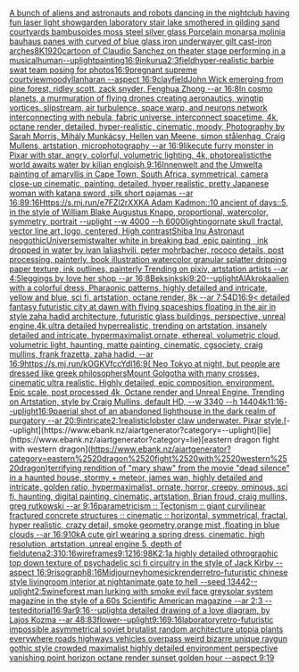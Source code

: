 [A bunch of aliens and astronauts and robots dancing in the nightclub having fun laser light show](https://www.ebank.nz/aiartgenerator?category=A%2520bunch%2520of%2520aliens%2520and%2520astronauts%2520and%2520robots%2520dancing%2520in%2520the%2520nightclub%2520having%2520fun%2520laser%2520light%2520show)[garden laboratory stair  lake  smothered in gilding sand courtyards bambusoides moss steel silver glass  Porcelain monarsa molinia bauhaus panes with curved of blue glass iron underwayer gilt cast-iron arches](https://www.ebank.nz/aiartgenerator?category=garden%2520laboratory%2520stair%2520%2520lake%2520%2520smothered%2520in%2520gilding%2520sand%2520courtyards%2520bambusoides%2520moss%2520steel%2520silver%2520glass%2520%2520Porcelain%2520monarsa%2520molinia%2520bauhaus%2520panes%2520with%2520curved%2520of%2520blue%2520glass%2520iron%2520underwayer%2520gilt%2520cast-iron%2520arches)[8K](https://www.ebank.nz/aiartgenerator?category=8K)[1920](https://www.ebank.nz/aiartgenerator?category=1920)[cartoon of Claudio Sanchez on theater stage performing in a musical](https://www.ebank.nz/aiartgenerator?category=cartoon%2520of%2520Claudio%2520Sanchez%2520on%2520theater%2520stage%2520performing%2520in%2520a%2520musical)[human](https://www.ebank.nz/aiartgenerator?category=human)[--uplight](https://www.ebank.nz/aiartgenerator?category=--uplight)[painting](https://www.ebank.nz/aiartgenerator?category=painting)[16:9](https://www.ebank.nz/aiartgenerator?category=16%3A9)[ink](https://www.ebank.nz/aiartgenerator?category=ink)[urua](https://www.ebank.nz/aiartgenerator?category=urua)[2:3](https://www.ebank.nz/aiartgenerator?category=2%3A3)[field](https://www.ebank.nz/aiartgenerator?category=field)[hyper-realistic barbie swat team posing for photos](https://www.ebank.nz/aiartgenerator?category=hyper-realistic%2520barbie%2520swat%2520team%2520posing%2520for%2520photos)[16:9](https://www.ebank.nz/aiartgenerator?category=16%3A9)[pregnant supreme court](https://www.ebank.nz/aiartgenerator?category=pregnant%2520supreme%2520court)[view](https://www.ebank.nz/aiartgenerator?category=view)[moody](https://www.ebank.nz/aiartgenerator?category=moody)[llanharan --aspect 16:9](https://www.ebank.nz/aiartgenerator?category=llanharan%2520--aspect%252016%3A9)[clay](https://www.ebank.nz/aiartgenerator?category=clay)[field](https://www.ebank.nz/aiartgenerator?category=field)[John Wick  emerging from pine forest, ridley scott, zack snyder, Fenghua Zhong --ar 16:8](https://www.ebank.nz/aiartgenerator?category=John%2520Wick%2520%2520emerging%2520from%2520pine%2520forest%2C%2520ridley%2520scott%2C%2520zack%2520snyder%2C%2520Fenghua%2520Zhong%2520--ar%252016%3A8)[In cosmo planets, a murmuration of flying drones creating aeronautics, wingtip vortices, slipstream, air turbulence, space warp, and neurons network interconnecting with nebula, fabric universe, interconnect spacetime, 4k, octane render, detailed, hyper-realistic, cinematic, moody, Photography by Sarah Morris, Mihály Munkácsy, Hellen van Meene, simon stålenhag, Craig Mullens, artstation, microphotography --ar 16:9](https://www.ebank.nz/aiartgenerator?category=In%2520cosmo%2520planets%2C%2520a%2520murmuration%2520of%2520flying%2520drones%2520creating%2520aeronautics%2C%2520wingtip%2520vortices%2C%2520slipstream%2C%2520air%2520turbulence%2C%2520space%2520warp%2C%2520and%2520neurons%2520network%2520interconnecting%2520with%2520nebula%2C%2520fabric%2520universe%2C%2520interconnect%2520spacetime%2C%25204k%2C%2520octane%2520render%2C%2520detailed%2C%2520hyper-realistic%2C%2520cinematic%2C%2520moody%2C%2520Photography%2520by%2520Sarah%2520Morris%2C%2520Mih%C3%A1ly%2520Munk%C3%A1csy%2C%2520Hellen%2520van%2520Meene%2C%2520simon%2520st%C3%A5lenhag%2C%2520Craig%2520Mullens%2C%2520artstation%2C%2520microphotography%2520--ar%252016%3A9)[like](https://www.ebank.nz/aiartgenerator?category=like)[cute furry monster in Pixar with star, angry, colorful, volumetric lighting, 4k, photorealistic](https://www.ebank.nz/aiartgenerator?category=cute%2520furry%2520monster%2520in%2520Pixar%2520with%2520star%2C%2520angry%2C%2520colorful%2C%2520volumetric%2520lighting%2C%25204k%2C%2520photorealistic)[the world awaits water by kilian eng](https://www.ebank.nz/aiartgenerator?category=the%2520world%2520awaits%2520water%2520by%2520kilian%2520eng)[loish,](https://www.ebank.nz/aiartgenerator?category=loish%2C)[9:16](https://www.ebank.nz/aiartgenerator?category=9%3A16)[Innenwelt and the Umwelt](https://www.ebank.nz/aiartgenerator?category=Innenwelt%2520and%2520the%2520Umwelt)[a painting of amaryllis in Cape Town, South Africa, symmetrical, camera close-up cinematic, painting, detailed, hyper realistic, pretty Japanese woman with katana sword ,silk short pajamas --ar 16:8](https://www.ebank.nz/aiartgenerator?category=a%2520painting%2520of%2520amaryllis%2520in%2520Cape%2520Town%2C%2520South%2520Africa%2C%2520symmetrical%2C%2520camera%2520close-up%2520cinematic%2C%2520painting%2C%2520detailed%2C%2520hyper%2520realistic%2C%2520pretty%2520Japanese%2520woman%2520with%2520katana%2520sword%2520%2Csilk%2520short%2520pajamas%2520--ar%252016%3A8)[9:16](https://www.ebank.nz/aiartgenerator?category=9%3A16)[Https://s.mj.run/e7FZl2rXXKA Adam Kadmon::10 ancient of days::5, in the style of William Blake Augustus Knapp, proportional, watercolor, symmetry, portrait --uplight --w 4000 --h 6000](https://www.ebank.nz/aiartgenerator?category=Https%3A//s.mj.run/e7FZl2rXXKA%2520Adam%2520Kadmon%3A%3A10%2520ancient%2520of%2520days%3A%3A5%2C%2520in%2520the%2520style%2520of%2520William%2520Blake%2520Augustus%2520Knapp%2C%2520proportional%2C%2520watercolor%2C%2520symmetry%2C%2520portrait%2520--uplight%2520--w%25204000%2520--h%25206000)[lighting](https://www.ebank.nz/aiartgenerator?category=lighting)[ornate skull fractal, vector line art, logo, centered, High contrast](https://www.ebank.nz/aiartgenerator?category=ornate%2520skull%2520fractal%2C%2520vector%2520line%2520art%2C%2520logo%2C%2520centered%2C%2520High%2520contrast)[Shiba Inu Astronaut neogothic](https://www.ebank.nz/aiartgenerator?category=Shiba%2520Inu%2520Astronaut%2520neogothic)[Universe](https://www.ebank.nz/aiartgenerator?category=Universe)[mist](https://www.ebank.nz/aiartgenerator?category=mist)[walter white in breaking bad ,epic painting , ink dropped in water by ivan laliashvili, peter mohrbacher, rococo details, post processing, painterly, book illustration watercolor granular splatter dripping paper texture, ink outlines, painterly Trending on pixiv, artstation artists --ar 4:5](https://www.ebank.nz/aiartgenerator?category=walter%2520white%2520in%2520breaking%2520bad%2520%2Cepic%2520painting%2520%2C%2520ink%2520dropped%2520in%2520water%2520by%2520ivan%2520laliashvili%2C%2520peter%2520mohrbacher%2C%2520rococo%2520details%2C%2520post%2520processing%2C%2520painterly%2C%2520book%2520illustration%2520watercolor%2520granular%2520splatter%2520dripping%2520paper%2520texture%2C%2520ink%2520outlines%2C%2520painterly%2520Trending%2520on%2520pixiv%2C%2520artstation%2520artists%2520--ar%25204%3A5)[leggings by love her shop --ar 16:8](https://www.ebank.nz/aiartgenerator?category=leggings%2520by%2520love%2520her%2520shop%2520--ar%252016%3A8)[Beksinkski](https://www.ebank.nz/aiartgenerator?category=Beksinkski)[9:20](https://www.ebank.nz/aiartgenerator?category=9%3A20)[--uplight](https://www.ebank.nz/aiartgenerator?category=--uplight)[AlAkroka](https://www.ebank.nz/aiartgenerator?category=AlAkroka)[alien with a colorful dress, Pharaonic patterns, highly detailed and intricate, yellow and blue, sci fi, artstation, octane render, 8k --ar 7:5](https://www.ebank.nz/aiartgenerator?category=alien%2520with%2520a%2520colorful%2520dress%2C%2520Pharaonic%2520patterns%2C%2520highly%2520detailed%2520and%2520intricate%2C%2520yellow%2520and%2520blue%2C%2520sci%2520fi%2C%2520artstation%2C%2520octane%2520render%2C%25208k%2520--ar%25207%3A5)[4D](https://www.ebank.nz/aiartgenerator?category=4D)[16:9](https://www.ebank.nz/aiartgenerator?category=16%3A9)[< detailed fantasy futuristic city at dawn with flying spaceships floating in the air in style zaha hadid architecture, futuristic glass buildings, perspective, unreal engine,4k,ultra detailed hyperrealistic, trending on artstation, insanely detailed and intricate, hypermaximalist,ornate, ethereal, volumetric cloud, volumetric light, haunting, matte painting, cinematic, cgsociety, craig mullins, frank frazetta, zaha hadid, --ar 16:9](https://www.ebank.nz/aiartgenerator?category=%3C%2520detailed%2520fantasy%2520futuristic%2520city%2520at%2520dawn%2520with%2520flying%2520spaceships%2520floating%2520in%2520the%2520air%2520in%2520style%2520zaha%2520hadid%2520architecture%2C%2520futuristic%2520glass%2520buildings%2C%2520perspective%2C%2520unreal%2520engine%2C4k%2Cultra%2520detailed%2520hyperrealistic%2C%2520trending%2520on%2520artstation%2C%2520insanely%2520detailed%2520and%2520intricate%2C%2520hypermaximalist%2Cornate%2C%2520ethereal%2C%2520volumetric%2520cloud%2C%2520volumetric%2520light%2C%2520haunting%2C%2520matte%2520painting%2C%2520cinematic%2C%2520cgsociety%2C%2520craig%2520mullins%2C%2520frank%2520frazetta%2C%2520zaha%2520hadid%2C%2520--ar%252016%3A9)[<https://s.mj.run/kOGKVfccYdI>](https://www.ebank.nz/aiartgenerator?category=%3Chttps%3A//s.mj.run/kOGKVfccYdI%3E)[16:9](https://www.ebank.nz/aiartgenerator?category=16%3A9)[( Neo Tokyo at night, but people are dressed like greek philosophers](https://www.ebank.nz/aiartgenerator?category=%28%2520Neo%2520Tokyo%2520at%2520night%2C%2520but%2520people%2520are%2520dressed%2520like%2520greek%2520philosophers)[Mount Golgotha with many crosses, cinematic ultra realistic. Highly detailed, epic composition. environment. Epic scale, post processed 4k, Octane render and Unreal Engine. Trending on Artstation, style by Craig Mullins, default HD, --w 3340 --h 1440](https://www.ebank.nz/aiartgenerator?category=Mount%2520Golgotha%2520with%2520many%2520crosses%2C%2520cinematic%2520ultra%2520realistic.%2520Highly%2520detailed%2C%2520epic%2520composition.%2520environment.%2520Epic%2520scale%2C%2520post%2520processed%25204k%2C%2520Octane%2520render%2520and%2520Unreal%2520Engine.%2520Trending%2520on%2520Artstation%2C%2520style%2520by%2520Craig%2520Mullins%2C%2520default%2520HD%2C%2520--w%25203340%2520--h%25201440)[4k](https://www.ebank.nz/aiartgenerator?category=4k)[11:16](https://www.ebank.nz/aiartgenerator?category=11%3A16)[--uplight](https://www.ebank.nz/aiartgenerator?category=--uplight)[16:9](https://www.ebank.nz/aiartgenerator?category=16%3A9)[paerial shot of an abandoned lighthouse in the dark realm of purgatory --ar 20:9](https://www.ebank.nz/aiartgenerator?category=paerial%2520shot%2520of%2520an%2520abandoned%2520lighthouse%2520in%2520the%2520dark%2520realm%2520of%2520purgatory%2520--ar%252020%3A9)[intricate](https://www.ebank.nz/aiartgenerator?category=intricate)[2:1](https://www.ebank.nz/aiartgenerator?category=2%3A1)[realistic](https://www.ebank.nz/aiartgenerator?category=realistic)[lobster claw underwater. Pixar style.](https://www.ebank.nz/aiartgenerator?category=lobster%2520claw%2520underwater.%2520Pixar%2520style.)[--uplight](https://www.ebank.nz/aiartgenerator?category=--uplight)[lie](https://www.ebank.nz/aiartgenerator?category=lie)[eastern dragon fight with western dragon](https://www.ebank.nz/aiartgenerator?category=eastern%2520dragon%2520fight%2520with%2520western%2520dragon)[terrifying rendition of "mary shaw" from the movie "dead silence" in a haunted house, stormy + meteor, james wan, highly detailed and intricate, golden ratio, hypermaximalist, ornate, horror, creepy, ominous, sci fi, haunting, digital painting, cinematic, artstation, Brian froud, craig mullins, greg rutkowski --ar 9:16](https://www.ebank.nz/aiartgenerator?category=terrifying%2520rendition%2520of%2520%22mary%2520shaw%22%2520from%2520the%2520movie%2520%22dead%2520silence%22%2520in%2520a%2520haunted%2520house%2C%2520stormy%2520%2B%2520meteor%2C%2520james%2520wan%2C%2520highly%2520detailed%2520and%2520intricate%2C%2520golden%2520ratio%2C%2520hypermaximalist%2C%2520ornate%2C%2520horror%2C%2520creepy%2C%2520ominous%2C%2520sci%2520fi%2C%2520haunting%2C%2520digital%2520painting%2C%2520cinematic%2C%2520artstation%2C%2520Brian%2520froud%2C%2520craig%2520mullins%2C%2520greg%2520rutkowski%2520--ar%25209%3A16)[parametricism :: Tectonism :: giant curvilinear fractured concrete structures :: cinematic :: horizontal, symmetrical, fractal, hyper realistic, crazy detail, smoke geometry,orange mist ,floating in blue clouds --ar 16:9](https://www.ebank.nz/aiartgenerator?category=parametricism%2520%3A%3A%2520Tectonism%2520%3A%3A%2520giant%2520curvilinear%2520fractured%2520concrete%2520structures%2520%3A%3A%2520cinematic%2520%3A%3A%2520horizontal%2C%2520symmetrical%2C%2520fractal%2C%2520hyper%2520realistic%2C%2520crazy%2520detail%2C%2520smoke%2520geometry%2Corange%2520mist%2520%2Cfloating%2520in%2520blue%2520clouds%2520--ar%252016%3A9)[10k](https://www.ebank.nz/aiartgenerator?category=10k)[A cute girl wearing a spring dress, cinematic, high resolution, artstation, unreal engine 5, depth of field](https://www.ebank.nz/aiartgenerator?category=A%2520cute%2520girl%2520wearing%2520a%2520spring%2520dress%2C%2520cinematic%2C%2520high%2520resolution%2C%2520artstation%2C%2520unreal%2520engine%25205%2C%2520depth%2520of%2520field)[utena](https://www.ebank.nz/aiartgenerator?category=utena)[2:3](https://www.ebank.nz/aiartgenerator?category=2%3A3)[10:16](https://www.ebank.nz/aiartgenerator?category=10%3A16)[wireframes](https://www.ebank.nz/aiartgenerator?category=wireframes)[9:12](https://www.ebank.nz/aiartgenerator?category=9%3A12)[16:9](https://www.ebank.nz/aiartgenerator?category=16%3A9)[8K](https://www.ebank.nz/aiartgenerator?category=8K)[2:1](https://www.ebank.nz/aiartgenerator?category=2%3A1)[](https://www.ebank.nz/aiartgenerator?category=)[a highly detailed othrographic top down texture of psychadelic sci fi circuitry in the style of Jack Kirby --aspect 16:9](https://www.ebank.nz/aiartgenerator?category=a%2520highly%2520detailed%2520othrographic%2520top%2520down%2520texture%2520of%2520psychadelic%2520sci%2520fi%2520circuitry%2520in%2520the%2520style%2520of%2520Jack%2520Kirby%2520--aspect%252016%3A9)[risograph](https://www.ebank.nz/aiartgenerator?category=risograph)[8:16](https://www.ebank.nz/aiartgenerator?category=8%3A16)[Midjourney](https://www.ebank.nz/aiartgenerator?category=Midjourney)[homesick](https://www.ebank.nz/aiartgenerator?category=homesick)[render](https://www.ebank.nz/aiartgenerator?category=render)[retro-futuristic chinese style livingroom interior at night](https://www.ebank.nz/aiartgenerator?category=retro-futuristic%2520chinese%2520style%2520livingroom%2520interior%2520at%2520night)[animate gate to hell --seed 13442](https://www.ebank.nz/aiartgenerator?category=animate%2520gate%2520to%2520hell%2520--seed%252013442)[--uplight](https://www.ebank.nz/aiartgenerator?category=--uplight)[2:5](https://www.ebank.nz/aiartgenerator?category=2%3A5)[wine](https://www.ebank.nz/aiartgenerator?category=wine)[forest man lurking with smoke evil face grey](https://www.ebank.nz/aiartgenerator?category=forest%2520man%2520lurking%2520with%2520smoke%2520evil%2520face%2520grey)[solar system magazine in the style of a 60s Scientific American magazine --ar 2:3 --test](https://www.ebank.nz/aiartgenerator?category=solar%2520system%2520magazine%2520in%2520the%2520style%2520of%2520a%252060s%2520Scientific%2520American%2520magazine%2520--ar%25202%3A3%2520--test)[editorial](https://www.ebank.nz/aiartgenerator?category=editorial)[16:9](https://www.ebank.nz/aiartgenerator?category=16%3A9)[ar9:16](https://www.ebank.nz/aiartgenerator?category=ar9%3A16)[--uplight](https://www.ebank.nz/aiartgenerator?category=--uplight)[a detailed drawing of a love diagram, by Lajos Kozma --ar 48:83](https://www.ebank.nz/aiartgenerator?category=a%2520detailed%2520drawing%2520of%2520a%2520love%2520diagram%2C%2520by%2520Lajos%2520Kozma%2520--ar%252048%3A83)[flower](https://www.ebank.nz/aiartgenerator?category=flower)[--uplight](https://www.ebank.nz/aiartgenerator?category=--uplight)[9:16](https://www.ebank.nz/aiartgenerator?category=9%3A16)[9:16](https://www.ebank.nz/aiartgenerator?category=9%3A16)[laboratory](https://www.ebank.nz/aiartgenerator?category=laboratory)[retro-futuristic impossible asymmetrical soviet brutalist random architecture utopia plants everywhere roads highways vehicles overpass weird bizarre unique raygun gothic style crowded maximalist highly detailed environment perspective vanishing point horizon octane render sunset golden hour  --aspect 9:19](https://www.ebank.nz/aiartgenerator?category=retro-futuristic%2520impossible%2520asymmetrical%2520soviet%2520brutalist%2520random%2520architecture%2520utopia%2520plants%2520everywhere%2520roads%2520highways%2520vehicles%2520overpass%2520weird%2520bizarre%2520unique%2520raygun%2520gothic%2520style%2520crowded%2520maximalist%2520highly%2520detailed%2520environment%2520perspective%2520vanishing%2520point%2520horizon%2520octane%2520render%2520sunset%2520golden%2520hour%2520%2520--aspect%25209%3A19)